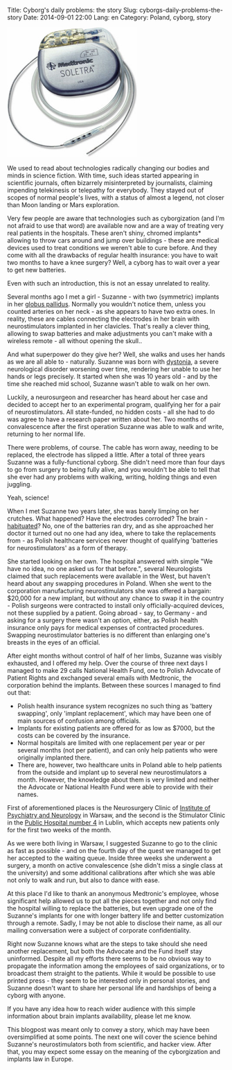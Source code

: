 ﻿Title: Cyborg's daily problems: the story
Slug: cyborgs-daily-problems-the-story
Date: 2014-09-01 22:00
Lang: en
Category: Poland, cyborg, story

<a href="http://professional.medtronic.com/pt/neuro/dbs-md/prod/soletra/">
  <img class="article-img" src="images/02_cyborg_story/medtronic-soletra.jpg" style="width: 300px; height: 300px;" title="Soletra neurostimulator by Medtronic">
</a>

We used to read about technologies radically changing our bodies and minds in science fiction. With time, such ideas started appearing in scientific journals, often bizarrely misinterpreted by journalists, claiming impending telekinesis or telepathy for everybody. They stayed out of scopes of normal people's lives, with a status of almost a legend, not closer than Moon landing or Mars exploration.

Very few people are aware that technologies such as cyborgization (and I'm not afraid to use that word) are available now and are a way of treating very real patients in the hospitals. These aren't shiny, chromed implants<span title="well, actually they are, but you won't see chrome under the skin">*</span> allowing to throw cars around and jump over buildings - these are medical devices used to treat conditions we weren't able to cure before. And they come with all the drawbacks of regular health insurance: you have to wait two months to have a knee surgery? Well, a cyborg has to wait over a year to get new batteries.

Even with such an introduction, this is not an essay unrelated to reality.

Several months ago I met a girl - Suzanne - with two (symmetric) implants in her [globus pallidus]. Normally you wouldn't notice them, unless you counted arteries on her neck - as she appears to have two extra ones. In reality, these are cables connecting the electrodes in her brain with neurostimulators implanted in her clavicles. That's really a clever thing, allowing to swap batteries and make adjustments you can't make with a wireless remote - all without opening the skull..

And what superpower do they give her? Well, she walks and uses her hands as we are all able to - naturally. Suzanne was born with [dystonia], a severe neurological disorder worsening over time, rendering her unable to use her hands or legs precisely. It started when she was 10 years old - and by the time she reached mid school, Suzanne wasn't able to walk on her own.

Luckily, a neurosurgeon and researcher has heard about her case and decided to accept her to an experimental program, qualifying her for a pair of neurostimulators. All state-funded, no hidden costs - all she had to do was agree to have a research paper written about her. Two months of convalescence after the first operation Suzanne was able to walk and write, returning to her normal life.

There were problems, of course. The cable has worn away, needing to be replaced, the electrode has slipped a little. After a total of three years Suzanne was a fully-functional cyborg. She didn't need more than four days to go from surgery to being fully alive, and you wouldn't be able to tell that she ever had any problems with walking, writing, holding things and even juggling.

Yeah, science!

When I met Suzanne two years later, she was barely limping on her crutches. What happened? Have the electrodes corroded? The brain - [habituated]? No, one of the batteries ran dry, and as she approached her doctor it turned out no one had any idea, where to take the replacements from - as Polish healthcare services never thought of qualifying 'batteries for neurostimulators' as a form of therapy.

She started looking on her own. The hospital answered with simple "We have no idea, no one asked us for that before.", several Neurologists claimed that such replacements were available in the West, but haven't heard about any swapping procedures in Poland. When she went to the corporation manufacturing neurostimulators she was offered a bargain: $20,000 for a new implant, but without any chance to swap it in the country - Polish surgeons were contracted to install only officially-acquired devices, not these supplied by a patient. Going abroad - say, to Germany - and asking for a surgery there wasn't an option, either, as Polish health insurance only pays for medical expenses of contracted procedures. Swapping neurostimulator batteries is no different than enlarging one's breasts in the eyes of an official.

After eight months without control of half of her limbs, Suzanne was visibly exhausted, and I offered my help. Over the course of three next days I managed to make 29 calls National Health Fund, one to Polish Advocate of Patient Rights and exchanged several emails with Medtronic, the corporation behind the implants.
Between these sources I managed to find out that:
 - Polish health insurance system recognizes no such thing as 'battery swapping', only 'implant replacement', which may have been one of main sources of confusion among officials.
 - Implants for existing patients are offered for as low as $7000, but the costs can be covered by the insurance.
 - Normal hospitals are limited with one replacement per year or per several months (not per patient), and can only help patients who were originally implanted there.
 - There are, however, two healthcare units in Poland able to help patients from the outside and implant up to several new neurostimulators a month. However, the knowledge about them is very limited and neither the Advocate or National Health Fund were able to provide with their names.

First of aforementioned places is the Neurosurgery Clinic of [Institute of Psychiatry and Neurology] in Warsaw, and the second is the Stimulator Clinic in the [Public Hospital number 4] in Lublin, which accepts new patients only for the first two weeks of the month.

As we were both living in Warsaw, I suggested Suzanne to go to the clinic as fast as possible - and on the fourth day of the quest we managed to get her accepted to the waiting queue. Inside three weeks she underwent a surgery, a month on active convalescence (she didn't miss a single class at the university) and some additional calibrations after which she was able not only to walk and run, but also to dance with ease.

At this place I'd like to thank an anonymous Medtronic's employee, whose significant help allowed us to put all the pieces together and not only find the hospital willing to replace the batteries, but even upgrade one of the Suzanne's implants for one with longer battery life and better customization through a remote. Sadly, I may be not able to disclose their name, as all our mailing conversation were a subject of corporate confidentiality.

Right now Suzanne knows what are the steps to take should she need another replacement, but both the Advocate and the Fund itself stay uninformed. Despite all my efforts there seems to be no obvious way to propagate the information among the employees of said organizations, or to broadcast them straight to the patients. While it would be possible to use printed press - they seem to be interested only in personal stories, and Suzanne doesn't want to share her personal life and hardships of being a cyborg with anyone.

If you have any idea how to reach wider audience with this simple information about brain implants availability, please let me know.

This blogpost was meant only to convey a story, which may have been oversimplified at some points. The next one will cover the science behind Suzanne's neurostimulators both from scientific, and hacker view. After that, you may expect some essay on the meaning of the cyborgization and implants law in Europe.

[globus pallidus]: http://en.wikipedia.org/wiki/Globus_pallidus
[dystonia]: http://en.wikipedia.org/wiki/Dystonia
[habituated]: http://en.wikipedia.org/wiki/Habituation
[Institute of Psychiatry and Neurology]: http://www.ipin.edu.pl/
[Public Hospital number 4]: http://www.spsk4.lublin.pl/

